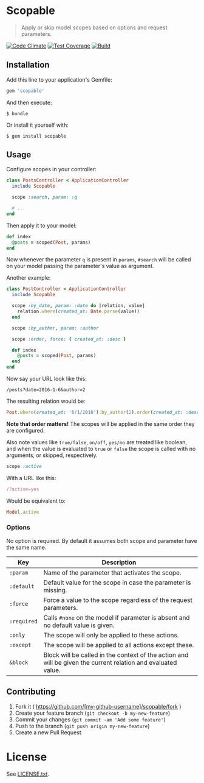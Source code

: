 # Scopable

> Apply or skip model scopes based on options and request parameters.

[![Code Climate](https://codeclimate.com/github/haggen/scopable/badges/gpa.svg?1)](https://codeclimate.com/github/haggen/scopable)
[![Test Coverage](https://codeclimate.com/github/haggen/scopable/badges/coverage.svg?1)](https://codeclimate.com/github/haggen/scopable/coverage)
[![Build](https://travis-ci.org/haggen/scopable.svg)](https://travis-ci.org/haggen/scopable)

## Installation

Add this line to your application's Gemfile:

```ruby
gem 'scopable'
```

And then execute:

```shell
$ bundle
```

Or install it yourself with:

```shell
$ gem install scopable
```

## Usage

Configure scopes in your controller:

```ruby
class PostsController < ApplicationController
  include Scopable

  scope :search, param: :q

  # ...
end
```

Then apply it to your model:

```ruby
def index
  @posts = scoped(Post, params)
end
```

Now whenever the parameter `q` is present in `params`, `#search` will be called on your model passing the parameter's value as argument.

Another example:

```ruby
class PostController < ApplicationController
  include Scopable

  scope :by_date, param: :date do |relation, value|
    relation.where(created_at: Date.parse(value))
  end

  scope :by_author, param: :author

  scope :order, force: { created_at: :desc }

  def index
    @posts = scoped(Post, params)
  end
end
```

Now say your URL look like this:

```
/posts?date=2016-1-6&author=2
```

The resulting relation would be:

```ruby
Post.where(created_at: '6/1/2016').by_author(2).order(created_at: :desc)
```

**Note that order matters!** The scopes will be applied in the same order they are configured.

Also note values like `true/false`, `on/off`, `yes/no` are treated like boolean, and when the value is evaluated to `true` or `false` the scope is called with no arguments, or skipped, respectively.

```ruby
scope :active
```

With a URL like this:

```ruby
/?active=yes
```

Would be equivalent to:

```ruby
Model.active
```

### Options

No option is required. By default it assumes both scope and parameter have the same name.

Key         | Description
------------|--------------------------------------------------------------------------------------------------------------
`:param`    | Name of the parameter that activates the scope.
`:default`  | Default value for the scope in case the parameter is missing.
`:force`    | Force a value to the scope regardless of the request parameters.
`:required` | Calls `#none` on the model if parameter is absent and no default value is given.
`:only`     | The scope will only be applied to these actions.
`:except`   | The scope will be applied to all actions except these.
`&block`    | Block will be called in the context of the action and will be given the current relation and evaluated value.

## Contributing

1. Fork it ( https://github.com/[my-github-username]/scopable/fork )
2. Create your feature branch (`git checkout -b my-new-feature`)
3. Commit your changes (`git commit -am 'Add some feature'`)
4. Push to the branch (`git push origin my-new-feature`)
5. Create a new Pull Request

# License

See [LICENSE.txt](LICENSE.txt).
